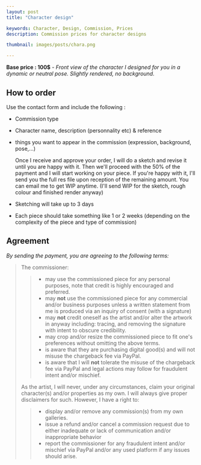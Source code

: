 ```yaml
---
layout: post
title: "Character design"

keywords: Character, Design, Commission, Prices
description: Commission prices for character designs

thumbnail: images/posts/chara.png

---
```

**Base price : 100$**  -  *Front view of the character I designed for you in a dynamic or neutral pose. Slightly rendered, no background.*


## How to order

Use the contact form and include the following :

- Commission type

- Character name, description (personnality etc) & reference

- things you want to appear in the commission (expression, background, pose,...)


   Once I receive and approve your order, I will do a sketch and revise it until you are happy with it. Then we'll proceed with the 50% of the payment and I will start working on your piece. If you're happy with it, I'll send you the full res file upon reception of the remaining amount. You can email me to get WIP anytime. (I'll send WIP for the sketch, rough colour and finished render anyway)

- Sketching will take up to 3 days

- Each piece should take something like 1 or 2 weeks (depending on the complexity of the piece and type of commission)



## Agreement


*By sending the payment, you are agreeing to the following terms:*

>The commissioner:
>
>>    - may use the commissioned piece for any personal purposes, note that credit is highly encouraged and preferred.
>>    - may **not** use the commissioned piece for any commercial and/or business purposes unless a written statement from me is produced via an inquiry of consent (with a signature)
>>    - may **not** credit oneself as the artist and/or alter the artwork in anyway including: tracing, and removing the signature with intent to obscure credibility.
>>    - may crop and/or resize the commissioned piece to fit one's preferences without omitting the above terms.
>>    - is aware that they are purchasing digital good(s) and will not misuse the chargeback fee via PayPal.
>>    - is aware that I will **not** tolerate the misuse of the chargeback fee via PayPal and legal actions may follow for fraudulent intent and/or mischief.
>
>
>As the artist, I will never, under any circumstances, claim your original character(s) and/or properties as my own. I will always give proper disclaimers for such. However, I have a right to:
>
>>    - display and/or remove any commission(s) from my own galleries. 
>>    - issue a refund and/or cancel a commission request due to either inadequate or lack of communication and/or inappropriate behavior
>>    - report the commissioner for any fraudulent intent and/or mischief via PayPal and/or any used platform if any issues should arise.



